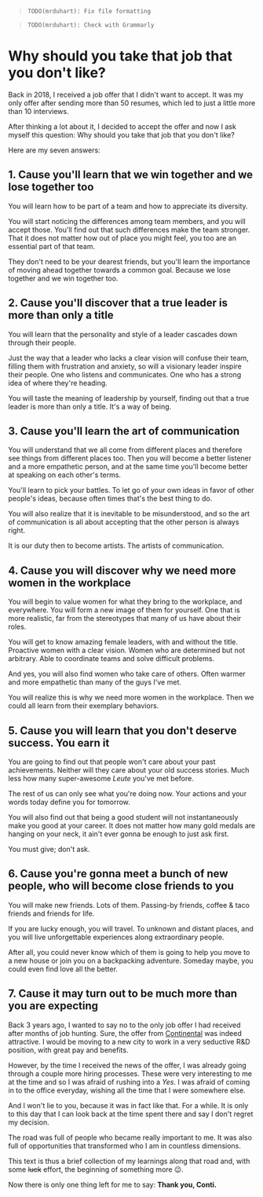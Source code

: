 > `TODO(mrduhart): Fix file formatting`

> `TODO(mrduhart): Check with Grammarly`

# Why should you take that job that you don't like?

<!-- Intro -->

Back in 2018, I received a job offer that I didn't want to accept. It was my only
offer after sending more than 50 resumes, which led to just a little more than
10 interviews.

After thinking a lot about it, I decided to accept the offer and now I ask
myself this question: Why should you take that job that you don't like?

Here are my seven answers:

<!-- Team -->

## 1. Cause you'll learn that we win together and we lose together too

You will learn how to be part of a team and how to appreciate its diversity.

You will start noticing the differences among team members, and you will accept
those. You'll find out that such differences make the team stronger. That it
does not matter how out of place you might feel, you too are an essential part
of that team.

They don't need to be your dearest friends, but you'll learn the importance of
moving ahead together towards a common goal. Because we lose together and we win
together too.

<!-- Leadership -->

## 2. Cause you'll discover that a true leader is more than only a title

You will learn that the personality and style of a leader cascades down through
their people.

Just the way that a leader who lacks a clear vision will confuse their team,
filling them with frustration and anxiety, so will a visionary leader inspire
their people. One who listens and communicates. One who has a strong idea of
where they're heading.

You will taste the meaning of leadership by yourself, finding out that a true
leader is more than only a title. It's a way of being.

<!-- Patience and communication -->

## 3. Cause you'll learn the art of communication

You will understand that we all come from different places and therefore see
things from different places too. Then you will become a better listener and a
more empathetic person, and at the same time you'll become better at speaking on
each other's terms.

You'll learn to pick your battles. To let go of your own ideas in favor of other
people's ideas, because often times that's the best thing to do.

You will also realize that it is inevitable to be misunderstood, and so the art
of communication is all about accepting that the other person is always right.

It is our duty then to become artists. The artists of communication.

<!-- Women -->

## 4. Cause you will discover why we need more women in the workplace

You will begin to value women for what they bring to the workplace, and
everywhere. You will form a new image of them for yourself. One that is more
realistic, far from the stereotypes that many of us have about their roles.

You will get to know amazing female leaders, with and without the title.
Proactive women with a clear vision. Women who are determined but not arbitrary.
Able to coordinate teams and solve difficult problems.

And yes, you will also find women who take care of others. Often warmer and more
empathetic than many of the guys I've met.

You will realize this is why we need more women in the workplace. Then we could
all learn from their exemplary behaviors.

<!-- Give, don't ask -->

## 5. Cause you will learn that you don't deserve success. You earn it

You are going to find out that people won't care about your past achievements. Neither will they care about your old success stories. Much less how many super-awesome *Leute* you've met before.

The rest of us can only see what you're doing now. Your actions and your words today define you for tomorrow.

You will also find out that being a good student will not instantaneously make you good at your career. It does not matter how many gold medals are hanging on your neck, it ain't ever gonna be enough to just ask first.

You must give; don't ask.

<!-- Friends -->

## 6. Cause you're gonna meet a bunch of new people, who will become close friends to you

You will make new friends. Lots of them. Passing-by friends, coffee & taco friends and friends for life.

If you are lucky enough, you will travel. To unknown and distant places, and you will live unforgettable experiences along extraordinary people.

After all, you could never know which of them is going to help you move to a new house or join you on a backpacking adventure. Someday maybe, you could even find love all the better.

<!-- Punchline -->

## 7. Cause it may turn out to be much more than you are expecting

Back 3 years ago, I wanted to say no to the only job offer I had received after months of job hunting. Sure, the offer from [Continental](https://www.continental-jobs.com/) was indeed attractive. I would be moving to a new city to work in a very seductive R&D position, with great pay and benefits.

However, by the time I received the news of the offer, I was already going through a couple more hiring processes. These were very interesting to me at the time and so I was afraid of rushing into a _Yes_. I was afraid of coming in to the office everyday, wishing all the time that I were somewhere else.

And I won't lie to you, because it was in fact like that. For a while. It is only to this day that I can look back at the time spent there and say I don't regret my decision.

The road was full of people who became really important to me. It was also full of opportunities that transformed who I am in countless dimensions.

This text is thus a brief collection of my learnings along that road and, with some ~~luck~~ effort, the beginning of something more 😉.

Now there is only one thing left for me to say: **Thank you, Conti.**

